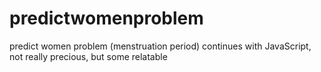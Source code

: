 # predictwomenproblem
predict women problem (menstruation period) continues with JavaScript, not really precious, but some relatable
